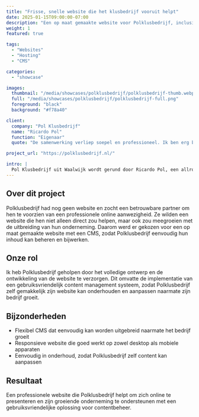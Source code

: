 ```yaml
---
title: "Frisse, snelle website die het klusbedrijf vooruit helpt"
date: 2025-01-15T09:00:00-07:00
description: "Een op maat gemaakte website voor Polklusbedrijf, inclusief een flexibel content management systeem (CMS) dat meegroeit met hun onderneming."
weight: 1
featured: true

tags:
  - "Websites"
  - "Hosting"
  - "CMS"

categories:
  - "showcase"

images:
  thumbnail: "/media/showcases/polklusbedrijf/polklusbedrijf-thumb.webp"
  full: "/media/showcases/polklusbedrijf/polklusbedrijf-full.png"
  foreground: "black"
  background: "#f78a40"

client:
  company: "Pol Klusbedrijf"
  name: "Ricardo Pol"
  function: "Eigenaar"
  quote: "De samenwerking verliep soepel en professioneel. Ik ben erg blij met mijn nieuwe website!"

project_url: "https://polklusbedrijf.nl/"

intro: |
  Pol Klusbedrijf uit Waalwijk wordt gerund door Ricardo Pol, een allround vakman met ruim 15 jaar ervaring.
---
```


## Over dit project  
Polklusbedrijf had nog geen website en zocht een betrouwbare partner om hen te voorzien van een professionele online aanwezigheid. Ze wilden een website die hen niet alleen direct zou helpen, maar ook zou meegroeien met de uitbreiding van hun onderneming. Daarom werd er gekozen voor een op maat gemaakte website met een CMS, zodat Polklusbedrijf eenvoudig hun inhoud kan beheren en bijwerken.

## Onze rol  
Ik heb Polklusbedrijf geholpen door het volledige ontwerp en de ontwikkeling van de website te verzorgen. Dit omvatte de implementatie van een gebruiksvriendelijk content management systeem, zodat Polklusbedrijf zelf gemakkelijk zijn website kan onderhouden en aanpassen naarmate zijn bedrijf groeit.

## Bijzonderheden  
* Flexibel CMS dat eenvoudig kan worden uitgebreid naarmate het bedrijf groeit  
* Responsieve website die goed werkt op zowel desktop als mobiele apparaten  
* Eenvoudig in onderhoud, zodat Polklusbedrijf zelf content kan aanpassen

## Resultaat  
Een professionele website die Polklusbedrijf helpt om zich online te presenteren en zijn groeiende onderneming te ondersteunen met een gebruiksvriendelijke oplossing voor contentbeheer.